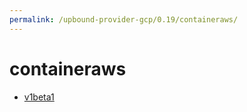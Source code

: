 ```yaml
---
permalink: /upbound-provider-gcp/0.19/containeraws/
---
```


# containeraws



* [v1beta1](v1beta1/index.md)